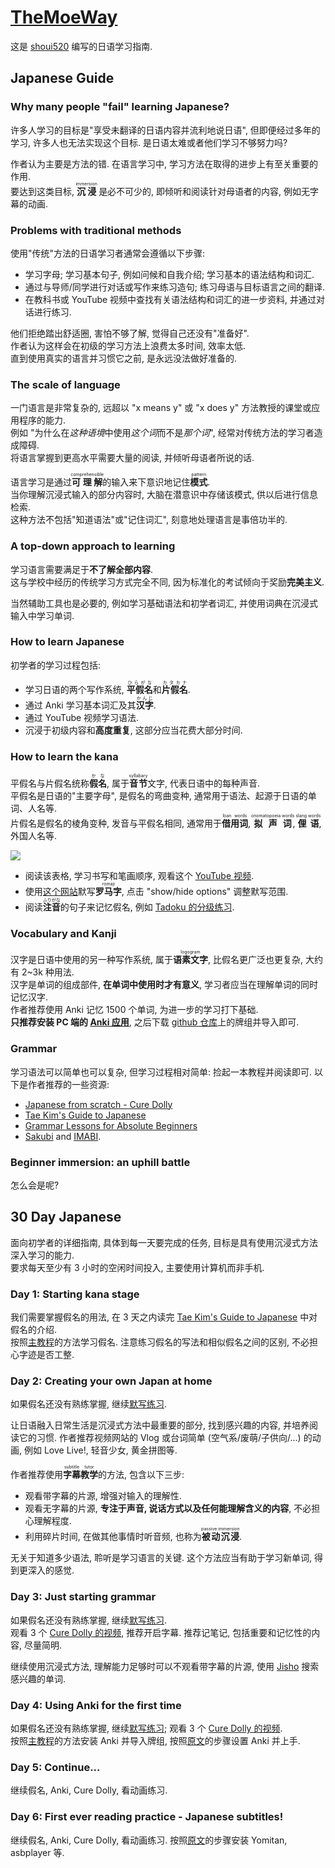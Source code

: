 # [TheMoeWay](https://learnjapanese.moe/)

这是 [shoui520](https://github.com/shoui520) 编写的日语学习指南.

## Japanese Guide

### Why many people "fail" learning Japanese?

许多人学习的目标是"享受未翻译的日语内容并流利地说日语", 但即便经过多年的学习, 许多人也无法实现这个目标. 是日语太难或者他们学习不够努力吗?

作者认为主要是方法的错. 在语言学习中, 学习方法在取得的进步上有至关重要的作用.  
要达到这类目标, <ruby>**沉浸**<rp>(</rp><rt>immersion</rt><rp>)</rp></ruby> 是必不可少的, 即倾听和阅读针对母语者的内容, 例如无字幕的动画.

### Problems with traditional methods

使用"传统"方法的日语学习者通常会遵循以下步骤:

- 学习字母; 学习基本句子, 例如问候和自我介绍; 学习基本的语法结构和词汇.
- 通过与导师/同学进行对话或写作来练习造句; 练习母语与目标语言之间的翻译.
- 在教科书或 YouTube 视频中查找有关语法结构和词汇的进一步资料, 并通过对话进行练习.

他们拒绝踏出舒适圈, 害怕不够了解, 觉得自己还没有"准备好".  
作者认为这样会在初级的学习方法上浪费太多时间, 效率太低.  
直到使用真实的语言并习惯它之前, 是永远没法做好准备的.

### The scale of language

一门语言是非常复杂的, 远超以 "x means y" 或 "x does y" 方法教授的课堂或应用程序的能力.  
例如 "为什么在*这种语境*中使用*这个词*而不是*那个词*", 经常对传统方法的学习者造成障碍.  
将语言掌握到更高水平需要大量的阅读, 并倾听母语者所说的话.

语言学习是通过<ruby>**可理解**<rp>(</rp><rt>comprehensible</rt><rp>)</rp></ruby>的输入来下意识地记住<ruby>**模式**<rp>(</rp><rt>pattern</rt><rp>)</rp></ruby>.  
当你理解沉浸式输入的部分内容时, 大脑在潜意识中存储该模式, 供以后进行信息检索.  
这种方法不包括"知道语法"或"记住词汇", 刻意地处理语言是事倍功半的.

### A top-down approach to learning

学习语言需要满足于**不了解全部内容**.  
这与学校中经历的传统学习方式完全不同, 因为标准化的考试倾向于奖励**完美主义**.

当然辅助工具也是必要的, 例如学习基础语法和初学者词汇, 并使用词典在沉浸式输入中学习单词.

### How to learn Japanese

初学者的学习过程包括:

- 学习日语的两个写作系统, <ruby>**平假名**<rp>(</rp><rt>ひらがな</rt><rp>)</rp></ruby>和<ruby>**片假名**<rp>(</rp><rt>カタカナ</rt><rp>)</rp></ruby>.
- 通过 Anki 学习基本词汇及其<ruby>**汉字**<rp>(</rp><rt>かんじ</rt><rp>)</rp></ruby>.
- 通过 YouTube 视频学习语法.
- 沉浸于初级内容和**高度重复**, 这部分应当花费大部分时间.

### How to learn the kana

平假名与片假名统称<ruby>**假名**<rp>(</rp><rt>かな</rt><rp>)</rp></ruby>, 属于<ruby>**音节**<rp>(</rp><rt>syllabary</rt><rp>)</rp></ruby>文字, 代表日语中的每种声音.  
平假名是日语的"主要字母", 是假名的弯曲变种, 通常用于语法、起源于日语的单词、人名等.  
片假名是假名的棱角变种, 发音与平假名相同, 通常用于<ruby>**借用词**<rp>(</rp><rt>loan words</rt><rp>)</rp></ruby>, <ruby>**拟声词**<rp>(</rp><rt>onomatopoeia words</rt><rp>)</rp></ruby>, <ruby>**俚语**<rp>(</rp><rt>slang words</rt><rp>)</rp></ruby>, 外国人名等.

![](../assets/pics/hiragana_katakana_LARGE.png)

- 阅读该表格, 学习书写和笔画顺序, 观看这个 [YouTube 视频](https://www.youtube.com/watch?v=_wZHqOghvSs).
- 使用[这个网站](https://gohoneko.neocities.org/learn/kana)默写<ruby>**罗马字**<rp>(</rp><rt>romaji</rt><rp>)</rp></ruby>, 点击 "show/hide options" 调整默写范围.
- 阅读<ruby>**注音**<rp>(</rp><rt>ふりがな</rt><rp>)</rp></ruby>的句子来记忆假名, 例如 [Tadoku 的分级练习](https://tadoku.org/japanese/free-books/#l0).

### Vocabulary and Kanji

汉字是日语中使用的另一种写作系统, 属于<ruby>**语素文字**<rp>(</rp><rt>logogram</rt><rp>)</rp></ruby>, 比假名更广泛也更复杂, 大约有 2~3k 种用法.  
汉字是单词的组成部件, **在单词中使用时才有意义**, 学习者应当在理解单词的同时记忆汉字.  
作者推荐使用 Anki 记忆 1500 个单词, 为进一步的学习打下基础.  
**只推荐安装 PC 端的 [Anki 应用](https://apps.ankiweb.net/)**, 之后下载 [github 仓库](https://github.com/donkuri/Kaishi/releases)上的牌组并导入即可.

### Grammar

学习语法可以简单也可以复杂, 但学习过程相对简单: 捡起一本教程并阅读即可. 以下是作者推荐的一些资源:

- [Japanese from scratch - Cure Dolly](https://www.youtube.com/playlist?list=PLg9uYxuZf8x_A-vcqqyOFZu06WlhnypWj)
- [Tae Kim's Guide to Japanese](https://gohoneko.neocities.org/grammar/taekim)
- [Grammar Lessons for Absolute Beginners](https://www.youtube.com/playlist?list=PLd5-Wp_4tLqYZxS5j3g6kbeOfVXlTkr3N)
- [Sakubi](https://gohoneko.neocities.org/learn/anon/sakubi) and [IMABI](https://imabi.org/).

### Beginner immersion: an uphill battle

怎么会是呢?

## 30 Day Japanese

面向初学者的详细指南, 具体到每一天要完成的任务, 目标是具有使用沉浸式方法深入学习的能力.  
要求每天至少有 3 小时的空闲时间投入, 主要使用计算机而非手机.

### Day 1: Starting kana stage

我们需要掌握假名的用法, 在 3 天之内读完 [Tae Kim's Guide to Japanese](https://gohoneko.neocities.org/grammar/taekim#6%20The%20Scripts) 中对假名的介绍.  
按照[主教程](#how-to-learn-the-kana)的方法学习假名. 注意练习假名的写法和相似假名之间的区别, 不必担心字迹是否工整.

### Day 2: Creating your own Japan at home

如果假名还没有熟练掌握, 继续[默写练习](https://gohoneko.neocities.org/learn/kana).

让日语融入日常生活是沉浸式方法中最重要的部分, 找到感兴趣的内容, 并培养阅读它的习惯.
作者推荐视频网站的 Vlog 或台词简单 (空气系/废萌/子供向/...) 的动画, 例如 Love Live!, 轻音少女, 黄金拼图等.

作者推荐使用<ruby>**字幕**<rp>(</rp><rt>subtitle</rt><rp>)</rp>**教学**<rp>(</rp><rt>tutor</rt><rp>)</rp></ruby>的方法, 包含以下三步:

- 观看带字幕的片源, 增强对输入的理解性.
- 观看无字幕的片源, **专注于声音, 说话方式以及任何能理解含义的内容**, 不必担心理解程度.
- 利用碎片时间, 在做其他事情时听音频, 也称为<ruby>**被动沉浸**<rp>(</rp><rt>passive immersion</rt><rp>)</rp></ruby>.

无关于知道多少语法, 聆听是学习语言的关键. 这个方法应当有助于学习新单词, 得到更深入的感觉.

### Day 3: Just starting grammar

如果假名还没有熟练掌握, 继续[默写练习](https://gohoneko.neocities.org/learn/kana).  
观看 3 个 [Cure Dolly 的视频](https://www.youtube.com/playlist?list=PLg9uYxuZf8x_A-vcqqyOFZu06WlhnypWj), 推荐开启字幕. 推荐记笔记, 包括重要和记忆性的内容, 尽量简明.

继续使用沉浸式方法, 理解能力足够时可以不观看带字幕的片源, 使用 [Jisho](https://jisho.org/) 搜索感兴趣的单词.

### Day 4: Using Anki for the first time

如果假名还没有熟练掌握, 继续[默写练习](https://gohoneko.neocities.org/learn/kana); 观看 3 个 [Cure Dolly 的视频](https://www.youtube.com/playlist?list=PLg9uYxuZf8x_A-vcqqyOFZu06WlhnypWj).  
按照[主教程](#vocabulary-and-kanji)的方法安装 Anki 并导入牌组, 按照[原文](https://learnjapanese.moe/routine/#stage-learning-kanji-and-new-words-using-anki-for-the-first-time)的步骤设置 Anki 并上手.

### Day 5: Continue...

继续假名, Anki, Cure Dolly, 看动画练习.

### Day 6: First ever reading practice - Japanese subtitles!

继续假名, Anki, Cure Dolly, 看动画练习. 按照[原文](https://learnjapanese.moe/routine/#stage-first-ever-reading-practice-japanese-subtitles)的步骤安装 Yomitan, asbplayer 等.